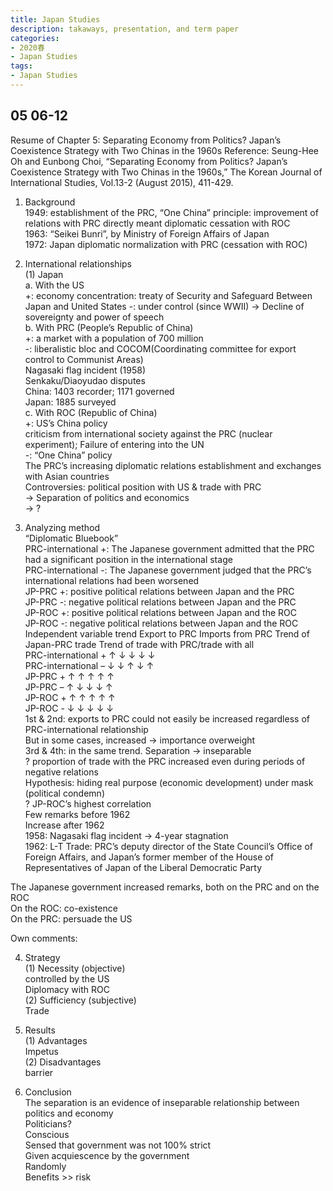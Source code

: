 ```yaml
---
title: Japan Studies
description: takaways, presentation, and term paper
categories: 
- 2020春
- Japan Studies
tags:
- Japan Studies
---
```

## 05 06-12
Resume of Chapter 5: Separating Economy from Politics? Japan’s Coexistence Strategy with Two Chinas in the 1960s 
Reference: Seung-Hee Oh and Eunbong Choi, “Separating Economy from Politics? Japan’s Coexistence Strategy with Two Chinas in the 1960s,” The Korean Journal of International Studies, Vol.13-2 (August 2015), 411-429.  
1.	Background  
1949: establishment of the PRC, “One China” principle: improvement of relations with PRC directly meant diplomatic cessation with ROC  
1963: “Seikei Bunri”, by Ministry of Foreign Affairs of Japan  
1972: Japan diplomatic normalization with PRC (cessation with ROC)  

2.	International relationships  
(1)	Japan  
a.	With the US  
+: economy concentration: treaty of Security and Safeguard Between Japan and United States
-: under control (since WWII) -> Decline of sovereignty and power of speech  
b.	With PRC (People’s Republic of China)  
+: a market with a population of 700 million   
-: liberalistic bloc and COCOM(Coordinating committee for export control to Communist Areas)  
Nagasaki flag incident (1958)   
Senkaku/Diaoyudao disputes  
China: 1403 recorder; 1171 governed  
Japan: 1885 surveyed  
c.	With ROC (Republic of China)  
+: US’s China policy  
		criticism from international society against the PRC (nuclear experiment); Failure of entering into the UN  
-: “One China” policy  
The PRC’s increasing diplomatic relations establishment and exchanges with Asian countries  
Controversies: political position with US & trade with PRC  
->	Separation of politics and economics  
->	?  

3.	Analyzing method  
“Diplomatic Bluebook”   
PRC-international +: The Japanese government admitted that the PRC had a significant position in the international stage  
PRC-international -: The Japanese government judged that the PRC’s international relations had been worsened  
JP-PRC +: positive political relations between Japan and the PRC  
JP-PRC -: negative political relations between Japan and the PRC  
JP-ROC +: positive political relations between Japan and the ROC  
JP-ROC -: negative political relations between Japan and the ROC  
Independent variable 	trend	Export to PRC	Imports from PRC	Trend of Japan-PRC trade	Trend of trade with PRC/trade with all  
PRC-international +	↑	↓	↓	↓	↓  
PRC-international –	↓	↓	↑	↓	↑  
JP-PRC +	↑	↑	↑	↑	↑  
JP-PRC –	↑	↓	↓	↓	↑  
JP-ROC +	↑	↑	↑	↑	↑  
JP-ROC -	↓	↓	↓	↓	↓  
1st & 2nd: exports to PRC could not easily be increased regardless of PRC-international relationship  
 But in some cases, increased -> importance overweight  
3rd & 4th: in the same trend. Separation -> inseparable  
? proportion of trade with the PRC increased even during periods of negative relations  
		Hypothesis: hiding real purpose (economic development) under mask (political condemn)  
? JP-ROC’s highest correlation   
		Few remarks before 1962  
		Increase after 1962  
1958: Nagasaki flag incident -> 4-year stagnation  
1962: L-T Trade: PRC’s deputy director of the State Council’s Office of Foreign Affairs, and Japan’s former member of the House of Representatives of Japan of the Liberal Democratic Party  

The Japanese government increased remarks, both on the PRC and on the ROC  
			On the ROC: co-existence  
			On the PRC: persuade the US  

Own comments:  

4.	Strategy  
(1)	Necessity (objective)  
controlled by the US  
Diplomacy with ROC  
(2)	Sufficiency (subjective)  
Trade  

5.	Results  
(1)	Advantages  
Impetus  
(2)	Disadvantages  
barrier  

6.	Conclusion  
The separation is an evidence of inseparable relationship between politics and economy  
Politicians?  
		Conscious  
			Sensed that government was not 100% strict  
			Given acquiescence by the government  
		Randomly  
			Benefits >> risk  

